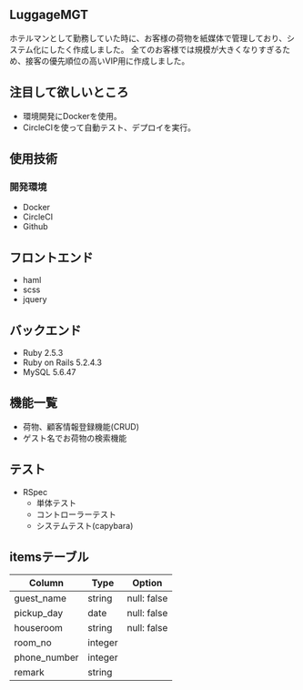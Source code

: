 ## LuggageMGT
ホテルマンとして勤務していた時に、お客様の荷物を紙媒体で管理しており、システム化にしたく作成しました。
全てのお客様では規模が大きくなりすぎるため、接客の優先順位の高いVIP用に作成しました。

## 注目して欲しいところ
- 環境開発にDockerを使用。
- CircleCIを使って自動テスト、デプロイを実行。

## 使用技術
### 開発環境
- Docker
- CircleCI
- Github

## フロントエンド
- haml
- scss
- jquery

## バックエンド
- Ruby 2.5.3
- Ruby on Rails 5.2.4.3
- MySQL 5.6.47


## 機能一覧
- 荷物、顧客情報登録機能(CRUD)
- ゲスト名でお荷物の検索機能


## テスト
- RSpec
  - 単体テスト
  - コントローラーテスト
  - システムテスト(capybara)

## itemsテーブル
|Column|Type|Option|
|------|----|------|
|guest_name|string|null: false|
|pickup_day|date|null: false|
|houseroom|string|null: false|
|room_no|integer||
|phone_number|integer||
|remark|string||

